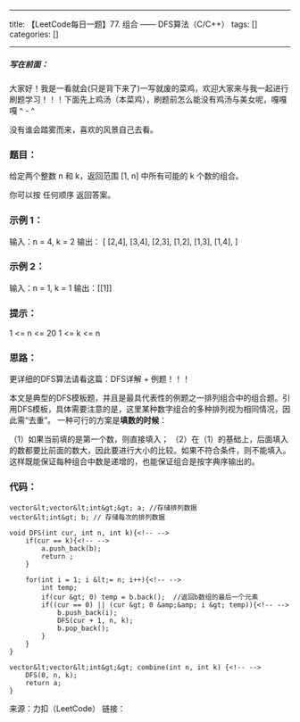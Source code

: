 
--- 
title:  【LeetCode每日一题】77. 组合 —— DFS算法（C/C++） 
tags: []
categories: [] 

---
##### 写在前面：

大家好！我是一看就会(只是背下来了)一写就废的菜鸡，欢迎大家来与我一起进行刷题学习！！！下面先上鸡汤（本菜鸡），刷题前怎么能没有鸡汤与美女呢，嘎嘎嘎 ^ - ^

>  
 没有谁会踏雾而来，喜欢的风景自己去看。 


### 题目：

给定两个整数 n 和 k，返回范围 [1, n] 中所有可能的 k 个数的组合。

你可以按 任何顺序 返回答案。

### 示例 1：

>  
 输入：n = 4, k = 2 输出： [ [2,4], [3,4], [2,3], [1,2], [1,3], [1,4], ] 


### 示例 2：

>  
 输入：n = 1, k = 1 输出：[[1]] 


### 提示：

1 &lt;= n &lt;= 20 1 &lt;= k &lt;= n

### 思路：

更详细的DFS算法请看这篇：DFS详解 + 例题！！！

本文是典型的DFS模板题，并且是最具代表性的例题之一排列组合中的组合题。引用DFS模板，具体需要注意的是，这里某种数字组合的多种排列视为相同情况，因此需“去重”。 一种可行的方案是**填数的时候**：

（1）如果当前填的是第一个数，则直接填入； （2）在（1）的基础上，后面填入的数都要比前面的数大，因此要进行大小的比较。如果不符合条件，则不能填入。这样既能保证每种组合中数是递增的，也能保证组合是按字典序输出的。

### 代码：

```
vector&lt;vector&lt;int&gt;&gt; a; //存储排列数据
vector&lt;int&gt; b; // 存储每次的排列数据 

void DFS(int cur, int n, int k){<!-- -->
    if(cur == k){<!-- -->
        a.push_back(b);
        return ; 
    }
    
    for(int i = 1; i &lt;= n; i++){<!-- -->
        int temp;
        if(cur &gt; 0) temp = b.back();  //返回b数组的最后一个元素
        if((cur == 0) || (cur &gt; 0 &amp;&amp; i &gt; temp)){<!-- -->
            b.push_back(i);
            DFS(cur + 1, n, k);
            b.pop_back();
        }
    }
}

vector&lt;vector&lt;int&gt;&gt; combine(int n, int k) {<!-- -->
    DFS(0, n, k);
    return a;
}

```

来源：力扣（LeetCode） 链接：
